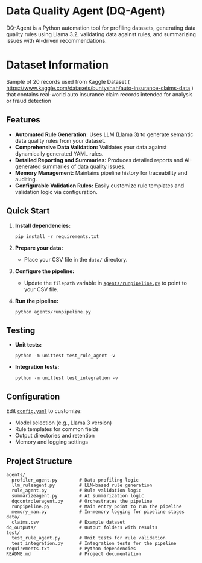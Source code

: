 # Data Quality Agent (DQ-Agent)

DQ-Agent is a Python automation tool for profiling datasets, generating data quality rules using Llama 3.2, validating data against rules, and summarizing issues with AI-driven recommendations.

# Dataset Information
Sample of 20 records used from Kaggle Dataset ( https://www.kaggle.com/datasets/buntyshah/auto-insurance-claims-data ) that contains real-world auto insurance claim records intended for analysis or fraud detection

## Features

- **Automated Rule Generation:** Uses LLM (Llama 3) to generate semantic data quality rules from your dataset.
- **Comprehensive Data Validation:** Validates your data against dynamically generated YAML rules.
- **Detailed Reporting and Summaries:** Produces detailed reports and AI-generated summaries of data quality issues.
- **Memory Management:** Maintains pipeline history for traceability and auditing.
- **Configurable Validation Rules:** Easily customize rule templates and validation logic via configuration.

## Quick Start

1. **Install dependencies:**
   ```
   pip install -r requirements.txt
   ```
2. **Prepare your data:**
   - Place your CSV file in the `data/` directory.

3. **Configure the pipeline:**
   - Update the `filepath` variable in [`agents/runpipeline.py`](agents/runpipeline.py) to point to your CSV file.

4. **Run the pipeline:**
   ```
   python agents/runpipeline.py
   ```

## Testing

- **Unit tests:**
  ```
  python -m unittest test_rule_agent -v
  ```
- **Integration tests:**
  ```
  python -m unittest test_integration -v
  ```

## Configuration

Edit [`config.yaml`](config.yaml) to customize:
- Model selection (e.g., Llama 3 version)
- Rule templates for common fields
- Output directories and retention
- Memory and logging settings

## Project Structure

```
agents/
  profiler_agent.py        # Data profiling logic
  llm_ruleagent.py         # LLM-based rule generation
  rule_agent.py            # Rule validation logic
  summarizeagent.py        # AI summarization logic
  dqcontroleragent.py      # Orchestrates the pipeline
  runpipeline.py           # Main entry point to run the pipeline
  memory_man.py            # In-memory logging for pipeline stages
data/
  claims.csv               # Example dataset
dq_outputs/                # Output folders with results
test/
  test_rule_agent.py       # Unit tests for rule validation
  test_integration.py      # Integration tests for the pipeline
requirements.txt           # Python dependencies
README.md                  # Project documentation
```




